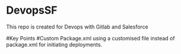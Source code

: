 # DevopsSF
This repo is created for Devops with Gitlab and Salesforce

#Key Points
#Custom Package.xml
using a customised file instead of package.xml for initiating deployments.
